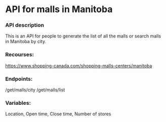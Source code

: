 # API for malls in Manitoba

### API description
This is an API for people to generate the list of all the malls or search malls in Manitoba by city.


### Recourses:
https://www.shopping-canada.com/shopping-malls-centers/manitoba

### Endpoints:
/get/malls/city
/get/malls/list


### Variables:
Location, Open time, Close time, Number of stores



